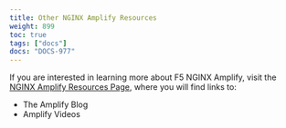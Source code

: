 ```yaml
---
title: Other NGINX Amplify Resources
weight: 899
toc: true
tags: ["docs"]
docs: "DOCS-977"
---
```


If you are interested in learning more about F5 NGINX Amplify, visit the [NGINX Amplify Resources Page](https://amplify.nginx.com/docs/), where you will find links to:

- The Amplify Blog
- Amplify Videos